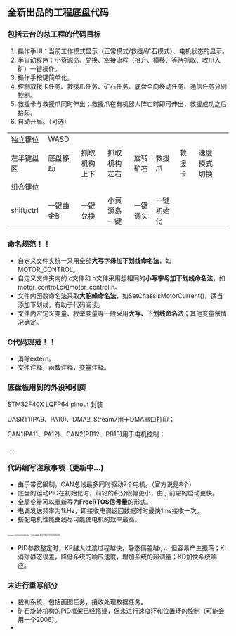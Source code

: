 ## 全新出品的工程底盘代码

### 包括云台的总工程的代码目标

1. 操作手UI：当前工作模式显示（正常模式/救援/矿石模式）、电机状态的显示。
2. 半自动程序：小资源岛、兑换、空接流程（抬升、横移、等待抓取、收爪入矿）一键操作。
3. 操作手按键简单化。
4. 控制救援卡任务、救援爪任务、矿石任务、底盘全向移动任务、通信任务分别控制。
5. 救援卡与救援爪同时伸出；救援爪在有机器人阵亡时即可伸出，救援成功之后抬起。
6. 自动开局。（可选）

|            |            |              |              |          |            |        |              |      |
| ---------- | ---------- | ------------ | ------------ | -------- | ---------- | ------ | ------------ | ---- |
| 独立键位   | WASD       |              |              |          |            |        |              |      |
| 左半键盘区 | 底盘移动   | 抓取机构上下 | 抓取机构左右 | 旋转矿石 | 救援爪     | 救援卡 | 速度模式切换 |      |
| 组合键位   |            |              |              |          |            |        |              |      |
| shift/ctrl | 一键曲金矿 | 一键兑换     | 小资源岛一键 | 一键调头 | 一键初始化 |        |              |      |

### 命名规范！！

- 自定义文件夹统一采用全部**大写字母加下划线命名法**，如MOTOR_CONTROL。
- 自定义文件夹内的.c文件和.h文件采用想相同的**小写字母加下划线命名法**，如motor_control.c和motor_control.h。
- 文件内函数命名法采取**大驼峰命名法**，如SetChassisMotorCurrent()，适当添加下划线，有助于代码阅读。
- 文件内宏定义变量、枚举变量等一般采用**大写、下划线命名法**；其他变量依情况确定。

### C代码规范！！

- 消除extern。
- 文件注释，函数注释，变量注释。

### 底盘板用到的外设和引脚

STM32F40X LQFP64 pinout 封装

UASRT1(PA9、PA10)、DMA2_Stream7用于DMA串口打印；

CAN1(PA11、PA12)、CAN2(PB12、PB13)用于电机控制；



....

### 代码编写注意事项（更新中...)

- 由于带宽限制，CAN总线最多同时驱动7个电机。（官方说是8个）
- 底盘的运动PID在初始化时，前轮的积分限幅更小，由于前轮的启动更快。
- 全局变量可以重新写为**FreeRTOS信号量**的形式。
- 电调发送频率为1kHz，即接收电调返回数据时时最快1ms接收一次。
- 搭配电机性能曲线尽可能使电机的效率最高。

<img src="C:\Users\GF\AppData\Roaming\Typora\typora-user-images\image-20211029170218385.png" alt="image-20211029170218385" style="zoom: 25%;" />

<img src="C:\Users\GF\AppData\Roaming\Typora\typora-user-images\image-20211029170258049.png" alt="image-20211029170258049" style="zoom: 33%;" />

- PID参数整定时，KP越大过渡过程越快，静态偏差越小，但容易产生振荡；KI消除静态误差，降低系统的响应速度，增加系统的超调量；KD加快系统响应。

### 未进行重写部分

- 裁判系统，包括画图任务，接收处理数据任务。
- 矿石旋转机构的PID框架已经搭建，但未进行速度环和位置环的控制（可能会用一个2006）。
- 

